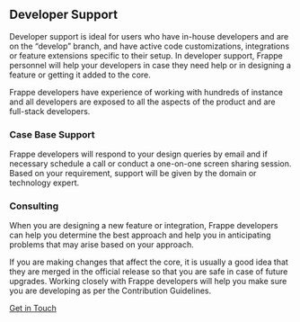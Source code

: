 <section class='top-section'>
<h1>Developer Support</h1>
</section>

Developer support is ideal for users who have in-house developers and are on the “develop” branch, and have active code customizations, integrations or feature extensions specific to their setup. In developer support, Frappe personnel will help your developers in case they need help or in designing a feature or getting it added to the core.

Frappe developers have experience of working with hundreds of instance and all developers are exposed to all the aspects of the product and are full-stack developers.

### Case Base Support

Frappe developers will respond to your design queries by email and if necessary schedule a call or conduct a one-on-one screen sharing session. Based on your requirement, support will be given by the domain or technology expert.

### Consulting

When you are designing a new feature or integration, Frappe developers can help you determine the best approach and help you in anticipating problems that may arise based on your approach.

If you are making changes that affect the core, it is usually a good idea that they are merged in the official release so that you are safe in case of future upgrades. Working closely with Frappe developers will help you make sure you are developing as per the Contribution Guidelines.

<div class='my-5 text-center'>
	<a href='/contact' class='btn btn-primary'>Get in Touch</a>
</div>